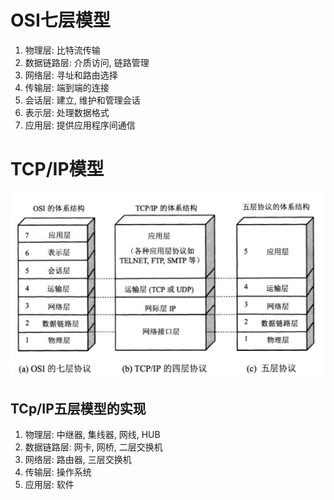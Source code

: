 # OSI七层模型

1. 物理层: 比特流传输
2. 数据链路层: 介质访问, 链路管理
3. 网络层: 寻址和路由选择
4. 传输层: 端到端的连接
5. 会话层: 建立, 维护和管理会话
6. 表示层: 处理数据格式
7. 应用层: 提供应用程序间通信

# TCP/IP模型

![](img/1.jpg)

## TCp/IP五层模型的实现

1. 物理层: 中继器, 集线器, 网线, HUB
2. 数据链路层: 网卡, 网桥, 二层交换机
3. 网络层: 路由器, 三层交换机
4. 传输层: 操作系统
5. 应用层: 软件
